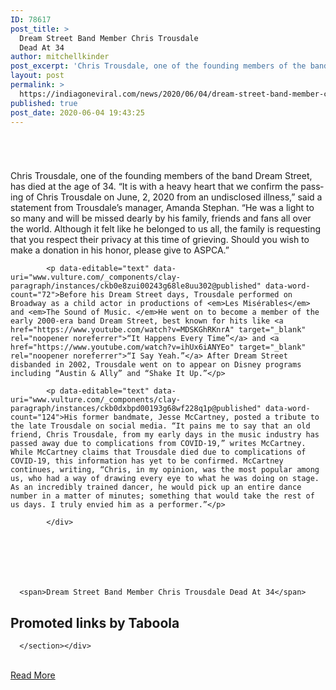 ```yaml
---
ID: 78617
post_title: >
  Dream Street Band Member Chris Trousdale
  Dead At 34
author: mitchellkinder
post_excerpt: 'Chris Trousdale, one of the founding members of the band Dream Street, has died at the age of 34. “It is with a heavy heart that we confirm the passing of Chris Trousdale on June, 2, 2020 from an undisclosed illness,” said a statement from Trousdale’s manager, Amanda Stephan. “He was a light to so&hellip;'
layout: post
permalink: >
  https://indiagoneviral.com/news/2020/06/04/dream-street-band-member-chris-trousdale-dead-at-34/78617/mitchellkinder/
published: true
post_date: 2020-06-04 19:43:25
---
```

<div data-layout-uri="www.vulture.com/_layouts/layout/instances/article@published" data-uri="www.vulture.com/_pages/ckb0djiw8000010ok4pdiruxu@published" lang="en-us"><head><meta charset="utf-8"></meta><meta content="IE=edge" http-equiv="X-UA-Compatible"></meta><meta content="width=device-width,initial-scale=1,shrink-to-fit=no" name="viewport"></meta><title>Chris Trousdale Dream Band Street Member Dead at 34 COVID-19</title><meta content="Dream Street Band Member Chris Trousdale Dead At 34" property="og:title"></meta><meta content="Dream Street Band Member Chris Trousdale Dead At 34" name="twitter:title"></meta><meta content="https://www.vulture.com/2020/06/chris-trousdale-dream-band-street-member-dead-at-34-covid-19.html" property="og:url"></meta><meta content="2020-06-04T06:33:07.454Z" property="article:published_time"></meta><meta content="Former Dream Street member, Chris Trousdale, has died at the age of 34. His former band mate, took to Instagram to post a social media tribute to the late singer, insinuating that Trousdale died of COVID-19." name="description"></meta><meta content="His former bandmate, Jesse McCartney, claimed on Instagram that Trousdale died due to complications from COVID-19." name="twitter:description"></meta><meta content="His former bandmate, Jesse McCartney, claimed on Instagram that Trousdale died due to complications from COVID-19." property="og:description"></meta><meta content="https://pyxis.nymag.com/v1/imgs/198/604/1ad817f44bdd0fd50d02a89b07add42228--22chris-trousdale-22.2x.rsocial.w600.jpg" name="twitter:image"></meta><meta content="https://pyxis.nymag.com/v1/imgs/198/604/1ad817f44bdd0fd50d02a89b07add42228--22chris-trousdale-22.1x.rsocial.w1200.jpg" property="og:image"></meta><meta content="summary_large_image" name="twitter:card"></meta><meta content="deaths, chris trousdale, jesse mccartney, boybands, dream street" property="article:tag"></meta><meta content="deaths, chris trousdale, jesse mccartney, boybands, dream street" property="sailthru.tags"></meta><meta content="Chris Murphy" name="author"></meta><meta content="@christress" name="twitter:creator"></meta><meta content="@vulture" name="twitter:site"></meta><meta content="https://www.facebook.com/Vulture" property="article:publisher"></meta><meta content="158902697551841" property="fb:app_id"></meta><meta content="Vulture" property="og:site_name"></meta><meta content="article" property="og:type"></meta><meta content="Article" name="type"></meta><meta content="Vulture" name="vertical"></meta><meta content="Vulture" name="apple-mobile-web-app-title"></meta><meta content="Vulture" name="application-name"></meta><meta content="#00bcf1" name="msapplication-TileColor"></meta><meta content="https://assets.nymag.com/media/sites/vulture/icon.144x144.png" name="msapplication-TileImage"></meta></head><body>
    <section data-editable="top" data-track-zone="top">

  <nav aria-label="New York Magazine sites" data-editable="settings" data-uri="www.vulture.com/_components/global-nav/instances/social-off@published">
</nav>

</section><section data-editable="adSplash" data-track-zone="ad-splash">

</section><section><section data-editable="main" data-track-zone="main"><article data-authors="Chris Murphy" data-components-count="4" data-content-channel="Music" data-crosspost="" data-headline="Dream Street Band Member Chris Trousdale Dead At 34" data-issue-date="" data-publish-date="2020-06-04" data-syndication="original" data-tags="deaths, chris trousdale, jesse mccartney, boybands, dream street" data-track-type="article-detail" data-type="News-Aggregation" data-uri="www.vulture.com/_components/article/instances/ckb0djixy000k10okilag3r7x@published" itemscope="" itemtype="http://schema.org/Article" role="main"><meta content="http://www.vulture.com/2020/06/chris-trousdale-dream-band-street-member-dead-at-34-covid-19.html" itemprop="url"></meta><meta content="http://www.vulture.com/2020/06/chris-trousdale-dream-band-street-member-dead-at-34-covid-19.html" itemprop="mainEntityOfPage"></meta><meta content="Music" itemprop="articleSection"></meta>
    
  <header>
  </header><section><div data-editable="content" itemprop="articleBody">
      <div>
          <picture><source media="(min-resolution: 192dpi) and (min-width: 1180px), (-webkit-min-device-pixel-ratio: 2) and (min-width: 1180px)" ></source><source media="(min-width: 1180px) " ></source><source media="(min-resolution: 192dpi) and (min-width: 768px), (-webkit-min-device-pixel-ratio: 2) and (min-width: 768px)" ></source><source media="(min-width: 768px)" ></source><source media="(min-resolution: 192dpi), (-webkit-min-device-pixel-ratio: 2)" ></source><img alt="" data-content-img="" data-src="https://pyxis.nymag.com/v1/imgs/198/604/1ad817f44bdd0fd50d02a89b07add42228--22chris-trousdale-22.rsquare.w330.jpg" src="https://pyxis.nymag.com/v1/imgs/198/604/1ad817f44bdd0fd50d02a89b07add42228--22chris-trousdale-22.rsquare.w330.jpg"></img></picture>
      </div>
            <p data-editable="text" data-uri="www.vulture.com/_components/clay-paragraph/instances/ckb0djixy000j10okssufxsmn@published" data-word-count="108">Chris Trousdale, one of the founding members of the band Dream Street, has died at the age of 34. “It is with a heavy heart that we confirm the passing of Chris Trousdale on June, 2, 2020 from an undisclosed illness,” said a statement from Trousdale’s manager, Amanda Stephan. “He was a light to so many and will be missed dearly by his family, friends and fans all over the world. Although it felt like he belonged to us all, the family is requesting that you respect their privacy at this time of grieving. Should you wish to make a donation in his honor, please give to ASPCA.”</p>
          
            <p data-editable="text" data-uri="www.vulture.com/_components/clay-paragraph/instances/ckb0e8zui00243g68le8uu302@published" data-word-count="72">Before his Dream Street days, Trousdale performed on Broadway as a child actor in productions of <em>Les Misérables</em> and <em>The Sound of Music. </em>He went on to become a member of the early 2000-era band Dream Street, best known for hits like <a href="https://www.youtube.com/watch?v=MDSKGhRKnrA" target="_blank" rel="noopener noreferrer">“It Happens Every Time”</a> and <a href="https://www.youtube.com/watch?v=ihUx6iANYEo" target="_blank" rel="noopener noreferrer">“I Say Yeah.”</a> After Dream Street disbanded in 2002, Trousdale went on to appear on Disney programs including “Austin & Ally” and “Shake It Up.”</p>
          
            <p data-editable="text" data-uri="www.vulture.com/_components/clay-paragraph/instances/ckb0dxbpd00193g68wf228q1p@published" data-word-count="124">His former bandmate, Jesse McCartney, posted a tribute to the late Trousdale on social media. “It pains me to say that an old friend, Chris Trousdale, from my early days in the music industry has passed away due to complications from COVID-19,” writes McCartney. While McCartney claims that Trousdale died due to complications of COVID-19, this information has yet to be confirmed. McCartney continues, writing, “Chris, in my opinion, was the most popular among us, who had a way of drawing every eye to what he was doing on stage. As an incredibly trained dancer, he would pick up an entire dance number in a matter of minutes; something that would take the rest of us days. I truly envied him as a performer.”</p>
          
            </div>

    
    

          
        

      <span>Dream Street Band Member Chris Trousdale Dead At 34</span>



  </section></article></section><section data-editable="tertiary" data-track-zone="tertiary">

</section></section><section data-editable="primary" data-track-zone="primary"><div data-uri="www.vulture.com/_components/clay-space/instances/taboola@published">
    <div data-uri="www.vulture.com/_components/space-logic/instances/taboola@published">
        <section data-placeholder="settings" data-site-slug="vulture" data-taboolaid="nymagazine-vulture" data-uri="www.vulture.com/_components/taboola/instances/general@published"><h2>Promoted links by Taboola</h2>
        
        
        
      </section></div>
    
</div>

</section><section data-editable="secondary" data-track-zone="secondary">

  

</section>
    
  </body></div><br/><a href="http://www.vulture.com/2020/06/chris-trousdale-dream-band-street-member-dead-at-34-covid-19.html" class="button purchase" rel="nofollow noopener noreferrer" target="_blank">Read More</a>